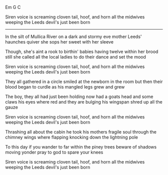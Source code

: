 Em G C

Siren voice is screaming
cloven tail, hoof, and horn
all the midwives weeping
the Leeds devil's just been born

---

In the silt of Mullica River
on a dark and stormy eve
mother Leeds' haunches quiver
she sops her sweet with her sleeve

Though, she's aint a rook to birthin' babies
having twelve within her brood
still she called all the local ladies
to do their dance and set the mood

Siren voice is screaming
cloven tail, hoof, and horn
all the midwives weeping
the Leeds devil's just been born

They all gathered in a circle
smiled at the newborn in the room
but then their blood began to curdle
as his mangled legs grew and grew

The boy, they all had just been holding
now had a goats head and some claws
his eyes where red and they are bulging
his wingspan shred up all the gauze

Siren voice is screaming
cloven tail, hoof, and horn
all the midwives weeping
the Leeds devil's just been born

Thrashing all about the cabin
he took his mothers fragile soul
through the chimney wings where flapping
knocking down the lightning pole

To this day if you wander
to far within the piney trees
beware of shadows moving yonder
pray to god to spare your knees

Siren voice is screaming
cloven tail, hoof, and horn
all the midwives weeping
the Leeds devil's just been born

